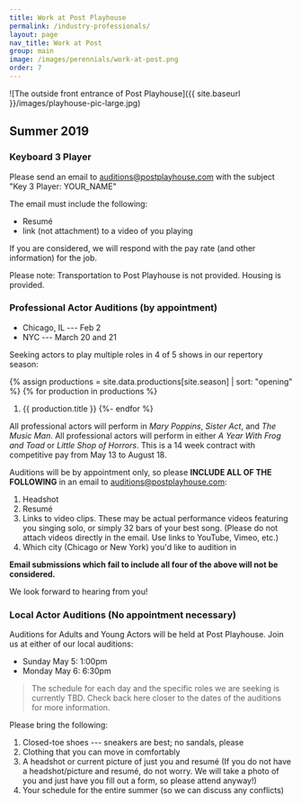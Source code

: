 ```yaml
---
title: Work at Post Playhouse
permalink: /industry-professionals/
layout: page
nav_title: Work at Post
group: main
image: /images/perennials/work-at-post.png
order: 7
---
```


![The outside front entrance of Post Playhouse]({{ site.baseurl }}/images/playhouse-pic-large.jpg)

## Summer 2019

### Keyboard 3 Player

Please send an email to [auditions@postplayhouse.com](mailto:auditions@postplayhouse.com) with the subject "Key 3 Player: YOUR_NAME"

The email must include the following:
- Resum&eacute;
- link (not attachment) to a video of you playing

If you are considered, we will respond with the pay rate (and other information) for the job.

Please note: Transportation to Post Playhouse is not provided. Housing is provided.

### Professional Actor Auditions (by appointment)

- Chicago, IL --- Feb 2
- NYC --- March 20 and 21

Seeking actors to play multiple roles in 4 of 5 shows in our repertory season: 

{% assign productions = site.data.productions[site.season] | sort: "opening" %}
{% for production in productions %}
1. {{ production.title }}
{%- endfor %}

All professional actors will perform in _Mary Poppins_, _Sister Act_, and _The Music Man_. All professional actors will perform in either _A Year With Frog and Toad_ or _Little Shop of Horrors_. This is a 14 week contract with competitive pay from May 13 to August 18.

Auditions will be by appointment only, so please __INCLUDE ALL OF THE
FOLLOWING__ in an email to [auditions@postplayhouse.com](mailto:auditions@postplayhouse.com):

1. Headshot
2. Resum&eacute;
3. Links to video clips. These may be actual performance videos featuring you
   singing solo, or simply 32 bars of your best song. (Please do not attach
   videos directly in the email. Use links to YouTube, Vimeo, etc.)
4. Which city (Chicago or New York) you'd like to audition in

__Email submissions which fail to include all four of the above will not be
considered.__

We look forward to hearing from you!

### Local Actor Auditions (No appointment necessary)

Auditions for Adults and Young Actors will be held at Post Playhouse. Join
us at either of our local auditions:

- Sunday May 5: 1:00pm  
- Monday May 6: 6:30pm

> The schedule for each day and the specific roles we are seeking is currently
> TBD. Check back here closer to the dates of the auditions for more
> information.

Please bring the following:

1. Closed-toe shoes --- sneakers are best; no sandals, please
2. Clothing that you can move in comfortably
3. A headshot or current picture of just you and resum&eacute; (If you do not
   have a headshot/picture and resum&eacute;, do not worry. We will take a
   photo of you and just have you fill out a form, so please attend anyway!)
4. Your schedule for the entire summer (so we can discuss any conflicts)

